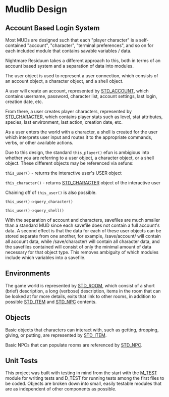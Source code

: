 # Mudlib Design

## Account Based Login System

Most MUDs are designed such that each "player character" is a self-contained "account", "character", "terminal preferences", and so on for each included module that contains savable variables / data.

Nightmare Residuum takes a different approach to this, both in terms of an account based system and a separation of data into modules.

The user object is used to represent a user connection, which consists of an account object, a character object, and a shell object.

A user will create an account, represented by [STD_ACCOUNT](lib/doc/build/STD_ACCOUNT.md), which contains username, password, character list, account settings, last login, creation date, etc.

From there, a user creates player characters, represented by [STD_CHARACTER](lib/doc/build/STD_CHARACTER.md), which contains player stats such as level, stat attributes, species, last environment, last action, creation date, etc.

As a user enters the world with a character, a shell is created for the user which interprets user input and routes it to the appropriate commands, verbs, or other available actions.

Due to this design, the standard `this_player()` efun is ambigious into whether you are referring to a user object, a character object, or a shell object. These different objects may be referenced via sefuns:

`this_user()` - returns the interactive user's USER object

`this_character()` - returns [STD_CHARACTER](lib/doc/build/STD_CHARACTER.md) object of the interactive user

Chaining off of `this_user()` is also possible.

`this_user()->query_character()`

`this_user()->query_shell()`

With the separation of account and characters, savefiles are much smaller than a standard MUD since each savefile does not contain a full account's data. A second effect is that the data for each of these user objects can be stored separate from one another, for example, /save/account/ will contain all account data, while /save/character/ will contain all character data, and the savefiles contained will consist of only the minimal amount of data necessary for that object type. This removes ambiguity of which modules include which variables into a savefile.

## Environments

The game world is represented by [STD_ROOM](lib/doc/build/STD_ROOM.md), which consist of a short (brief) description, a long (verbose) description, items in the room that can be looked at for more details, exits that link to other rooms, in addition to possible [STD_ITEM](lib/doc/build/STD_ITEM.md) and [STD_NPC](lib/doc/build/STD_NPC.md) contents.

## Objects

Basic objects that characters can interact with, such as getting, dropping, giving, or putting, are represented by [STD_ITEM](lib/doc/build/STD_ITEM.md).

Basic NPCs that can populate rooms are referenced by [STD_NPC](lib/doc/build/STD_NPC.md).

## Unit Tests

This project was built with testing in mind from the start with the [M_TEST](lib/doc/build/M_TEST.md) module for writing tests and D_TEST for running tests among the first files to be coded. Objects are broken down into small, easily testable modules that are as independent of other components as possible.